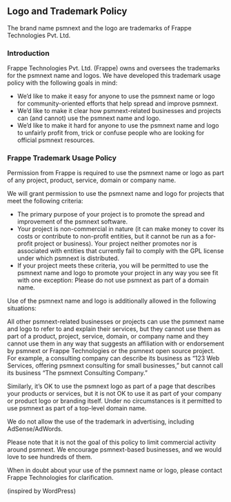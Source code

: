 ## Logo and Trademark Policy

The brand name psmnext and the logo are trademarks of Frappe Technologies Pvt. Ltd.

### Introduction

Frappe Technologies Pvt. Ltd. (Frappe) owns and oversees the trademarks for the psmnext name and logos. We have developed this trademark usage policy with the following goals in mind:

- We’d like to make it easy for anyone to use the psmnext name or logo for community-oriented efforts that help spread and improve psmnext.
- We’d like to make it clear how psmnext-related businesses and projects can (and cannot) use the psmnext name and logo.
- We’d like to make it hard for anyone to use the psmnext name and logo to unfairly profit from, trick or confuse people who are looking for official psmnext resources.

### Frappe Trademark Usage Policy

Permission from Frappe is required to use the psmnext name or logo as part of any project, product, service, domain or company name.

We will grant permission to use the psmnext name and logo for projects that meet the following criteria:

- The primary purpose of your project is to promote the spread and improvement of the psmnext software.
- Your project is non-commercial in nature (it can make money to cover its costs or contribute to non-profit entities, but it cannot be run as a for-profit project or business).
Your project neither promotes nor is associated with entities that currently fail to comply with the GPL license under which psmnext is distributed.
- If your project meets these criteria, you will be permitted to use the psmnext name and logo to promote your project in any way you see fit with one exception: Please do not use psmnext as part of a domain name.

Use of the psmnext name and logo is additionally allowed in the following situations:

All other psmnext-related businesses or projects can use the psmnext name and logo to refer to and explain their services, but they cannot use them as part of a product, project, service, domain, or company name and they cannot use them in any way that suggests an affiliation with or endorsement by psmnext or Frappe Technologies or the psmnext open source project. For example, a consulting company can describe its business as “123 Web Services, offering psmnext consulting for small businesses,” but cannot call its business “The psmnext Consulting Company.”

Similarly, it’s OK to use the psmnext logo as part of a page that describes your products or services, but it is not OK to use it as part of your company or product logo or branding itself. Under no circumstances is it permitted to use psmnext as part of a top-level domain name.

We do not allow the use of the trademark in advertising, including AdSense/AdWords.

Please note that it is not the goal of this policy to limit commercial activity around psmnext. We encourage psmnext-based businesses, and we would love to see hundreds of them.

When in doubt about your use of the psmnext name or logo, please contact Frappe Technologies for clarification.

(inspired by WordPress)
